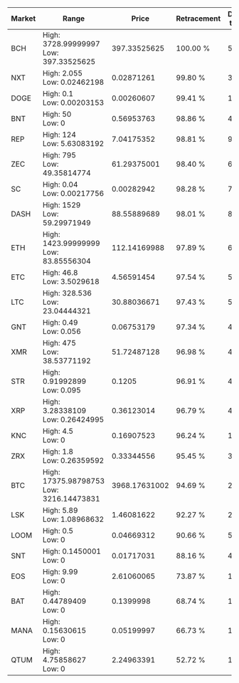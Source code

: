| Market | Range | Price| Retracement | Doubles to 50% |
| --- | --- | --- | --- | --- |
| BCH | High: 3728.99999997<br />Low: 397.33525625 | 397.33525625 | 100.00 % | 5.19 |
| NXT | High: 2.055<br />Low: 0.02462198 | 0.02871261 | 99.80 % | 36.21 |
| DOGE | High: 0.1<br />Low: 0.00203153 | 0.00260607 | 99.41 % | 19.58 |
| BNT | High: 50<br />Low: 0 | 0.56953763 | 98.86 % | 43.90 |
| REP | High: 124<br />Low: 5.63083192 | 7.04175352 | 98.81 % | 9.20 |
| ZEC | High: 795<br />Low: 49.35814774 | 61.29375001 | 98.40 % | 6.89 |
| SC | High: 0.04<br />Low: 0.00217756 | 0.00282942 | 98.28 % | 7.45 |
| DASH | High: 1529<br />Low: 59.29971949 | 88.55889689 | 98.01 % | 8.97 |
| ETH | High: 1423.99999999<br />Low: 83.85556304 | 112.14169988 | 97.89 % | 6.72 |
| ETC | High: 46.8<br />Low: 3.5029618 | 4.56591454 | 97.54 % | 5.51 |
| LTC | High: 328.536<br />Low: 23.04444321 | 30.88036671 | 97.43 % | 5.69 |
| GNT | High: 0.49<br />Low: 0.056 | 0.06753179 | 97.34 % | 4.04 |
| XMR | High: 475<br />Low: 38.53771192 | 51.72487128 | 96.98 % | 4.96 |
| STR | High: 0.91992899<br />Low: 0.095 | 0.1205 | 96.91 % | 4.21 |
| XRP | High: 3.28338109<br />Low: 0.26424995 | 0.36123014 | 96.79 % | 4.91 |
| KNC | High: 4.5<br />Low: 0 | 0.16907523 | 96.24 % | 13.31 |
| ZRX | High: 1.8<br />Low: 0.26359592 | 0.33344556 | 95.45 % | 3.09 |
| BTC | High: 17375.98798753<br />Low: 3216.14473831 | 3968.17631002 | 94.69 % | 2.59 |
| LSK | High: 5.89<br />Low: 1.08968632 | 1.46081622 | 92.27 % | 2.39 |
| LOOM | High: 0.5<br />Low: 0 | 0.04669312 | 90.66 % | 5.35 |
| SNT | High: 0.1450001<br />Low: 0 | 0.01717031 | 88.16 % | 4.22 |
| EOS | High: 9.99<br />Low: 0 | 2.61060065 | 73.87 % | 1.91 |
| BAT | High: 0.44789409<br />Low: 0 | 0.1399998 | 68.74 % | 1.60 |
| MANA | High: 0.15630615<br />Low: 0 | 0.05199997 | 66.73 % | 1.50 |
| QTUM | High: 4.75858627<br />Low: 0 | 2.24963391 | 52.72 % | 1.06 |
